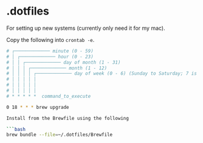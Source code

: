 # .dotfiles

For setting up new systems (currently only need it for my mac).

Copy the following into `crontab -e`.

```bash
# ┌───────────── minute (0 - 59)
# │ ┌───────────── hour (0 - 23)
# │ │ ┌───────────── day of month (1 - 31)
# │ │ │ ┌───────────── month (1 - 12)
# │ │ │ │ ┌───────────── day of week (0 - 6) (Sunday to Saturday; 7 is also Sunday on some systems)
# │ │ │ │ │
# │ │ │ │ │
# │ │ │ │ │
# * * * * *  command_to_execute

0 18 * * * brew upgrade

Install from the Brewfile using the following

```bash
brew bundle --file=~/.dotfiles/Brewfile
```
